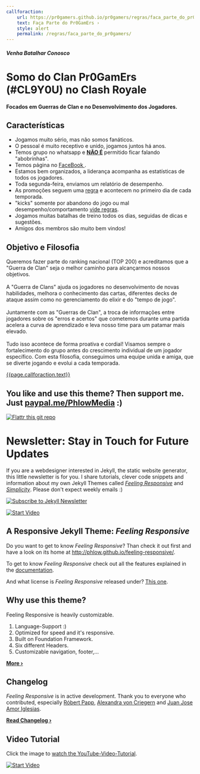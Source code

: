 ```yaml
---
callforaction:
    url: https://pr0gamers.github.io/pr0gamers/regras/faca_parte_do_pr0gamers/
    text: Faça Parte do Pr0GamErs ›
    style: alert
    permalink: /regras/faca_parte_do_pr0gamers/
---
```


##### Venha Batalhar Conosco
<h1>Somo do Clan Pr0GamErs (#CL9Y0U) no Clash Royale</h1>
<h4>Focados em Guerras de Clan e no Desenvolvimento dos Jogadores.</h4>


## Características

* Jogamos muito sério, mas não somos fanáticos.
* O pessoal é muito receptivo e unido, jogamos juntos há anos.
* Temos grupo no whatsapp e <u><strong>NÃO É</strong></u> permitido ficar falando "abobrinhas".
* Temos página no <a href="http://facebook.com.br/pr0gamers" target="_blank"> FaceBook </a>.
* Estamos bem organizados, a liderança acompanha as estatísticas de todos os jogadores.
* Toda segunda-feira, enviamos um relatório de desempenho.
* As promoções seguem uma <a href="{{ site.url }}{{ site.baseurl }}/regras/">regra</a> e acontecem no primeiro dia de cada temporada.
* "kicks" somente por abandono do jogo ou mal desempenho/comportamento <a href="{{ site.url }}{{ site.baseurl }}/regras/"> vide regras</a>.
* Jogamos muitas batalhas de treino todos os dias, seguidas de dicas e sugestões.
* Amigos dos membros são muito bem vindos!


## Objetivo e Filosofia

Queremos fazer parte do ranking nacional (TOP 200) e acreditamos que a "Guerra de Clan" seja o melhor caminho para alcançarmos nossos objetivos. <br><br>
A "Guerra de Clans" ajuda os jogadores no desenvolvimento de novas habilidades, melhora o conhecimento das cartas, diferentes decks de ataque assim como no gerenciamento do elixir e do "tempo de jogo". <br><br>
Juntamente com as "Guerras de Clan", a troca de informações entre jogadores sobre os "erros e acertos" que cometemos durante uma partida acelera a curva de aprendizado e leva nosso time para um patamar mais elevado.<br><br>
Tudo isso acontece de forma proativa e cordial! Visamos sempre o fortalecimento do grupo antes do crescimento individual de um jogador específico. Com esta filosofia, conseguimos uma equipe unida e amiga, que se diverte jogando e evolui a cada temporada.

<div class="row t60 b60">
    <div class="small-12 text-center columns">
        <a class="button large radius {{ page.callforaction.style }}" href="{{page.callforaction.url}}" target="_blank">{{page.callforaction.text}}</a>
    </div><!-- /.small-12.columns -->
</div><!-- /.row -->


## You like and use this theme? Then support me. Just [paypal.me/PhlowMedia](https://www.paypal.me/PhlowMedia) :)

[![Flattr this git repo](http://api.flattr.com/button/flattr-badge-large.png)](https://flattr.com/submit/auto?user_id=Phlow&url=https://github.com/Phlow/feeling-responsive&title=Support%20Feeling%20Responsive%20Jekyll%20Theme&language=en_GB&tags=github,jekyll,theme,webdesign&category=software)


# Newsletter: Stay in Touch for Future Updates

If you are a webdesigner interested in Jekyll, the static website generator, this little newsletter is for you. I share tutorials, clever code snippets and information about my own Jekyll Themes called [*Feeling Responsive*][7] and [*Simplicity*][8]. Please don't expect weekly emails :)

[![Subscribe to Jekyll Newsletter](https://phlow.github.io/static/tinyletter_subscribe_button.png)](https://tinyletter.com/feeling-responsive)


[![Start Video](https://github.com/Phlow/feeling-responsive/blob/gh-pages/images/video-feeling-responsive-1280x720.jpg)](https://www.youtube.com/embed/3b5zCFSmVvU)

## A Responsive Jekyll Theme: *Feeling Responsive*

Do you want to get to know *Feeling Responsive*? Than check it out first and have a look on its home at  <http://phlow.github.io/feeling-responsive/>.

To get to know *Feeling Responsive* check out all the features explained in the [documentation][1].

And what license is *Feeling Responsive* released under? [This one][2].



## Why use this theme?

Feeling Responsive is heavily customizable.

1. Language-Support :)
2. Optimized for speed and it's responsive.
3. Built on Foundation Framework.
4. Six different Headers.
5. Customizable navigation, footer,...

**[More ›][3]**



## Changelog

*Feeling Responsive* is in active development. Thank you to everyone who contributed, especially [Róbert Papp][5], [Alexandra von Criegern](https://github.com/plutonik-a) and [Juan Jose Amor Iglesias](https://github.com/jjamor).

**[Read Changelog ›][6]**



## Video Tutorial

Click the image to [watch the YouTube-Video-Tutorial][4].

[![Start Video](https://github.com/Phlow/feeling-responsive/blob/gh-pages/images/video-feeling-responsive-tutorial-frontpage.jpg)](https://www.youtube.com/watch?v=rLS-BEvlEyY)








 [1]: http://phlow.github.io/feeling-responsive/documentation/
 [2]: https://github.com/Phlow/feeling-responsive/blob/gh-pages/LICENSE
 [3]: http://phlow.github.io/feeling-responsive/info/
 [4]: https://www.youtube.com/watch?v=rLS-BEvlEyY
 [5]: https://github.com/TWiStErRob
 [6]: https://phlow.github.io/feeling-responsive/changelog/
 [7]: http://phlow.github.io/feeling-responsive/
 [8]: http://phlow.github.io/simplicity/
 [9]: #
 [10]: #
